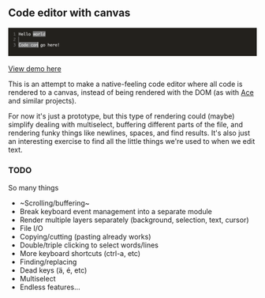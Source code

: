 ## Code editor with canvas
<img src="screenshot.png" />

[View demo here](https://editor.gkaemmer.com)

This is an attempt to make a native-feeling code editor where all code is rendered to a canvas, instead of being rendered with the DOM (as with [Ace](https://ace.c9.io/) and similar projects).

For now it's just a prototype, but this type of rendering could (maybe) simplify dealing with multiselect, buffering different parts of the file, and rendering funky things like newlines, spaces, and find results. It's also just an interesting exercise to find all the little things we're used to when we edit text.

### TODO

So many things

- ~Scrolling/buffering~
- Break keyboard event management into a separate module
- Render multiple layers separately (background, selection, text, cursor)
- File I/O
- Copying/cutting (pasting already works)
- Double/triple clicking to select words/lines
- More keyboard shortcuts (ctrl-a, etc)
- Finding/replacing
- Dead keys (ä, é, etc)
- Multiselect
- Endless features...
